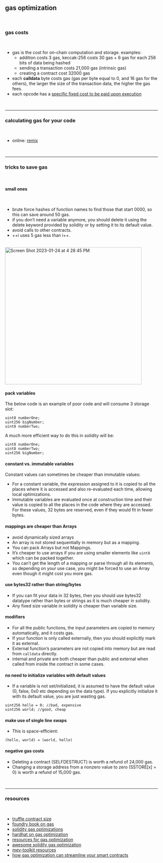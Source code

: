 ## gas optimization

<br>

### gas costs

<br>

- gas is the cost for on-chain computation and storage. examples: 
     - addition costs 3 gas, keccak-256 costs 30 gas + 6 gas for each 256 bits of data being hashed
     - sending a transaction costs 21,000 gas (intrinsic gas)
     - creating a contract cost 32000 gas
- each **calldata** byte costs gas (gas per byte equal to 0, and 16 gas for the others), the larger the size of the transaction data, the higher the gas fees. 
- each opcode has a [specific fixed cost to be paid upon execution](https://www.evm.codes/?fork=arrowGlacier)

<br>

----

### calculating gas for your code

<br>

* online: [remix](https://remix.ethereum.org/)


<br>

----


### tricks to save gas

<br>

#### small ones

<br>

- brute force hashes of function names to find those that start 0000, so this can save around 50 gas.
- if you don’t need a variable anymore, you should delete it using the delete keyword provided by solidity or by setting it to its default value.
- avoid calls to other contracts.
- ++i uses 5 gas less than i++.

<br>


<img width="450" alt="Screen Shot 2023-01-24 at 4 28 45 PM" src="https://user-images.githubusercontent.com/1130416/214452718-b051caed-49e4-45fb-b955-976d20e97cbd.png">



<br>

#### pack variables

The below code is an example of poor code and will consume 3 storage slot:

```
uint8 numberOne;
uint256 bigNumber;
uint8 numberTwo;
```

A much more efficient way to do this in solidity will be:

```
uint8 numberOne;
uint8 numberTwo;
uint256 bigNumber;
```



#### constant vs. immutable variables

Constant values can sometimes be cheaper than immutable values:

- For a constant variable, the expression assigned to it is copied to all the places where it is accessed and also re-evaluated each time, allowing local optimizations.
- Immutable variables are evaluated once at construction time and their value is copied to all the places in the code where they are accessed. For these values, 32 bytes are reserved, even if they would fit in fewer bytes. 


#### mappings are cheaper than Arrays

- avoid dynamically sized arrays
- An array is not stored sequentially in memory but as a mapping.
- You can pack Arrays but not Mappings.
- It’s cheaper to use arrays if you are using smaller elements like `uint8` which can be packed together.
- You can’t get the length of a mapping or parse through all its elements, so depending on your use case, you might be forced to use an Array even though it might cost you more gas.


#### use bytes32 rather than string/bytes

- If you can fit your data in 32 bytes, then you should use bytes32 datatype rather than bytes or strings as it is much cheaper in solidity.
- Any fixed size variable in solidity is cheaper than variable size.

#### modifiers

- For all the public functions, the input parameters are copied to memory automatically, and it costs gas.
- If your function is only called externally, then you should explicitly mark it as external.
- External function’s parameters are not copied into memory but are read from `calldata` directly.
- internal and private are both cheaper than public and external when called from inside the contract in some cases.



#### no need to initialize variables with default values

- If a variable is not set/initialized, it is assumed to have the default value (0, false, 0x0 etc depending on the data type). If you explicitly initialize it with its default value, you are just wasting gas.

```
uint256 hello = 0; //bad, expensive
uint256 world; //good, cheap
```


#### make use of single line swaps 

- This is space-efficient:

```
(hello, world) = (world, hello)
```

#### negative gas costs

- Deleting a contract (SELFDESTRUCT) is worth a refund of 24,000 gas.
- Changing a storage address from a nonzero value to zero (SSTORE[x] = 0) is worth a refund of 15,000 gas.

<br>


---

### resources 

<br>

* [truffle contract size](https://github.com/IoBuilders/truffle-contract-size)
* [foundry book on gas](https://book.getfoundry.sh/forge/gas-reports)
* [solidity gas optimizations](https://mirror.xyz/haruxe.eth/DW5verFv8KsYOBC0SxqWORYry17kPdeS94JqOVkgxAA)
* [hardhat on gas optimization](https://medium.com/@thelasthash/%EF%B8%8F-gas-optimization-with-hardhat-1e553eaea311)
* [resources for gas optimization](https://github.com/kadenzipfel/gas-optimizations)
* [awesome solidity gas optimization](https://github.com/iskdrews/awesome-solidity-gas-optimization)
* [mev-toolkit resources](https://github.com/go-outside-labs/mev-toolkit/tree/main/MEV_searchers/code_resources/gas_optimization)
* [how gas optimization can streamline your smart contracts](https://medium.com/@ayomilk1/maximizing-efficiency-how-gas-optimization-can-streamline-your-smart-contracts-4bafcc6bf321)



